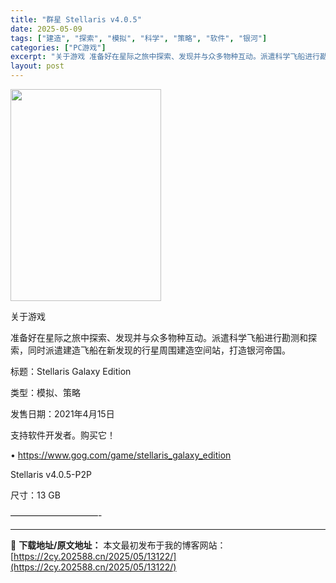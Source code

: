 ```yaml
---
title: "群星 Stellaris v4.0.5"
date: 2025-05-09
tags: ["建造", "探索", "模拟", "科学", "策略", "软件", "银河"]
categories: ["PC游戏"]
excerpt: "关于游戏 准备好在星际之旅中探索、发现并与众多物种互动。派遣科学飞船进行勘测和探索，同时派遣建造飞船在新发现的行星周围建造空间站，打造银河帝国。 标题：Stellaris Galaxy Edition 类型：模拟、策略 发售日期：2021年4月15日 支持软件开发者。购买它！ • https://w&hellip;"
layout: post
---
```


<img class="aligncenter size-full wp-image-13119" src="https://2cy.202588.cn/wp-content/uploads/2025/05/2025050905221027.webp" alt="" width="241" height="339" />

关于游戏

准备好在星际之旅中探索、发现并与众多物种互动。派遣科学飞船进行勘测和探索，同时派遣建造飞船在新发现的行星周围建造空间站，打造银河帝国。

标题：Stellaris Galaxy Edition

类型：模拟、策略

发售日期：2021年4月15日

支持软件开发者。购买它！

• https://www.gog.com/game/stellaris_galaxy_edition

Stellaris v4.0.5-P2P

尺寸：13 GB

——————————-

---
📖 **下载地址/原文地址：** 本文最初发布于我的博客网站：[https://2cy.202588.cn/2025/05/13122/](https://2cy.202588.cn/2025/05/13122/)
